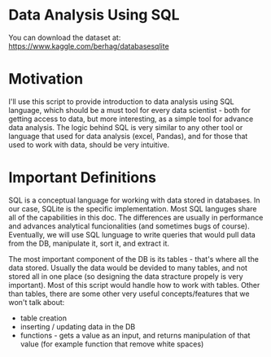# Data Analysis Using SQL

You can download the dataset at: https://www.kaggle.com/berhag/databasesqlite

# Motivation

I'll use this script to provide introduction to data analysis using SQL language, which should be a must tool for every data scientist - both for getting access to data, but more interesting, as a simple tool for advance data analysis. The logic behind SQL is very similar to any other tool or language that used for data analysis (excel, Pandas), and for those that used to work with data, should be very intuitive.

# Important Definitions

SQL is a conceptual language for working with data stored in databases. In our case, SQLite is the specific implementation. Most SQL languges share all of the capabilities in this doc. The differences are usually in performance and advances analytical funcionalities (and sometimes bugs of course). Eventually, we will use SQL lunguage to write queries that would pull data from the DB, manipulate it, sort it, and extract it.

The most important component of the DB is its tables - that's where all the data stored. Usually the data would be devided to many tables, and not stored all in one place (so designing the data stracture propely is very important). Most of this script would handle how to work with tables. Other than tables, there are some other very useful concepts/features that we won't talk about:

- table creation
- inserting / updating data in the DB
- functions - gets a value as an input, and returns manipulation of that value (for example function that remove white spaces)
